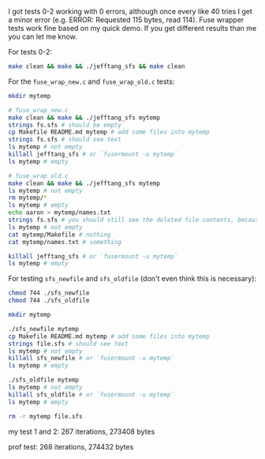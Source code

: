I got tests 0-2 working with 0 errors, although once every like 40 tries I get a minor error (e.g. ERROR: Requested 115 bytes, read 114). Fuse wrapper tests work fine based on my quick demo. If you get different results than me you can let me know.

For tests 0-2:
```bash
make clean && make && ./jefftang_sfs && make clean
```

For the `fuse_wrap_new.c` and `fuse_wrap_old.c` tests:
```bash
mkdir mytemp

# fuse_wrap_new.c
make clean && make && ./jefftang_sfs mytemp
strings fs.sfs # should be empty
cp Makefile README.md mytemp # add some files into mytemp
strings fs.sfs # should see text
ls mytemp # not empty
killall jefftang_sfs # or `fusermount -u mytemp`
ls mytemp # empty

# fuse_wrap_old.c
make clean && make && ./jefftang_sfs mytemp
ls mytemp # not empty
rm mytemp/*
ls mytemp # empty
echo aaron > mytemp/names.txt
strings fs.sfs # you should still see the deleted file contents, because those bytes were not overwritten. You may even see the names of the deleted files, but remember their mode is set to 0, which is why they don't show up. When I ran this, filename `/Makefile` doesn't even show up, because it got overwritten by `/names.txt`.
ls mytemp # not empty
cat mytemp/Makefile # nothing
cat mytemp/names.txt # something

killall jefftang_sfs # or `fusermount -u mytemp`
ls mytemp # empty
```


For testing `sfs_newfile` and `sfs_oldfile` (don't even think this is necessary):
```bash
chmod 744 ./sfs_newfile
chmod 744 ./sfs_oldfile

mkdir mytemp

./sfs_newfile mytemp
cp Makefile README.md mytemp # add some files into mytemp
strings file.sfs # should see text
ls mytemp # not empty
killall sfs_newfile # or `fusermount -u mytemp`
ls mytemp # empty

./sfs_oldfile mytemp
ls mytemp # not empty
killall sfs_oldfile # or `fusermount -u mytemp`
ls mytemp # empty

rm -r mytemp file.sfs
```

my test 1 and 2: 267 iterations, 273408 bytes

prof test: 268 iterations, 274432 bytes